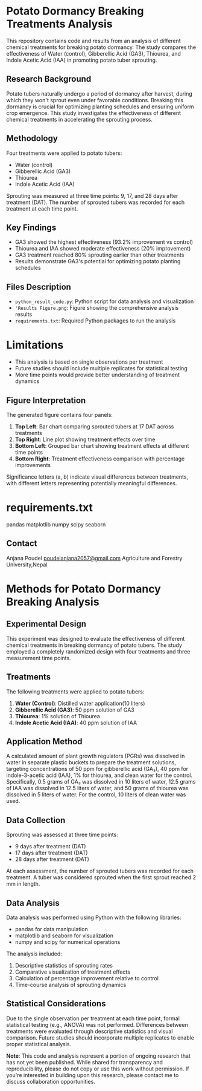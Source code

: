 # Potato Dormancy Breaking Treatments Analysis

This repository contains code and results from an analysis of different chemical treatments for breaking potato dormancy. The study compares the effectiveness of Water (control), Gibberellic Acid (GA3), Thiourea, and Indole Acetic Acid (IAA) in promoting potato tuber sprouting.

## Research Background

Potato tubers naturally undergo a period of dormancy after harvest, during which they won't sprout even under favorable conditions. Breaking this dormancy is crucial for optimizing planting schedules and ensuring uniform crop emergence. This study investigates the effectiveness of different chemical treatments in accelerating the sprouting process.

## Methodology

Four treatments were applied to potato tubers:
- Water (control)
- Gibberellic Acid (GA3)
- Thiourea
- Indole Acetic Acid (IAA)

Sprouting was measured at three time points: 9, 17, and 28 days after treatment (DAT). The number of sprouted tubers was recorded for each treatment at each time point.

## Key Findings

- GA3 showed the highest effectiveness (93.2% improvement vs control)
- Thiourea and IAA showed moderate effectiveness (20% improvement)
- GA3 treatment reached 80% sprouting earlier than other treatments
- Results demonstrate GA3's potential for optimizing potato planting schedules

## Files Description

- `python_result_code.py`: Python script for data analysis and visualization
- `'Results Figure.png`: Figure showing the comprehensive analysis results
- `requirements.txt`: Required Python packages to run the analysis
# Limitations

- This analysis is based on single observations per treatment
- Future studies should include multiple replicates for statistical testing
- More time points would provide better understanding of treatment dynamics

## Figure Interpretation

The generated figure contains four panels:
1. **Top Left**: Bar chart comparing sprouted tubers at 17 DAT across treatments
2. **Top Right**: Line plot showing treatment effects over time
3. **Bottom Left**: Grouped bar chart showing treatment effects at different time points
4. **Bottom Right**: Treatment effectiveness comparison with percentage improvements

Significance letters (a, b) indicate visual differences between treatments, with different letters representing potentially meaningful differences.

# requirements.txt
pandas
matplotlib
numpy
scipy
seaborn

## Contact
Anjana Poudel
poudelanjana2057@gmail.com
Agriculture and Forestry University,Nepal



# Methods for Potato Dormancy Breaking Analysis

## Experimental Design

This experiment was designed to evaluate the effectiveness of different chemical treatments in breaking dormancy of potato tubers. The study employed a completely randomized design with four treatments and three measurement time points.

## Treatments

The following treatments were applied to potato tubers:

1. **Water (Control)**: Distilled water application(10 liters)
2. **Gibberellic Acid (GA3)**: 50 ppm solution of GA3
3. **Thiourea**: 1% solution of Thiourea
4. **Indole Acetic Acid (IAA)**: 40 ppm solution of IAA

## Application Method
A calculated amount of plant growth regulators (PGRs) was dissolved in water in separate plastic buckets to prepare the treatment solutions, targeting concentrations of 50 ppm for gibberellic acid (GA₃), 40 ppm for indole-3-acetic acid (IAA), 1% for thiourea, and clean water for the control. Specifically, 0.5 grams of GA₃ was dissolved in 10 liters of water, 12.5 grams of IAA was dissolved in 12.5 liters of water, and 50 grams of thiourea was dissolved in 5 liters of water. For the control, 10 liters of clean water was used. 


## Data Collection

Sprouting was assessed at three time points:
- 9 days after treatment (DAT)
- 17 days after treatment (DAT)
- 28 days after treatment (DAT)

At each assessment, the number of sprouted tubers was recorded for each treatment. A tuber was considered sprouted when the first sprout reached 2 mm in length.
## Data Analysis

Data analysis was performed using Python with the following libraries:
- pandas for data manipulation
- matplotlib and seaborn for visualization
- numpy and scipy for numerical operations

The analysis included:
1. Descriptive statistics of sprouting rates
2. Comparative visualization of treatment effects
3. Calculation of percentage improvement relative to control
4. Time-course analysis of sprouting dynamics

## Statistical Considerations

Due to the single observation per treatment at each time point, formal statistical testing (e.g., ANOVA) was not performed. Differences between treatments were evaluated through descriptive statistics and visual comparison. Future studies should incorporate multiple replicates to enable proper statistical analysis.

**Note**: This code and analysis represent a portion of ongoing research that has not yet been published. While shared for transparency and reproducibility, please do not copy or use this work without permission. If you're interested in building upon this research, please contact me to discuss collaboration opportunities.
